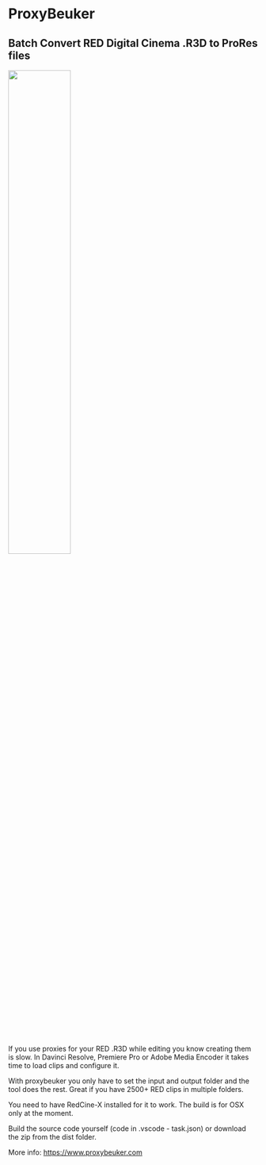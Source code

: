 # ProxyBeuker
## Batch Convert RED Digital Cinema .R3D to ProRes files

<img src="https://i.imgur.com/lu5q0OS.png" width="50%" height="50%">

If you use proxies for your RED .R3D while editing you know creating them is slow. In Davinci Resolve, Premiere Pro or Adobe Media Encoder it takes time to load clips and configure it. 

With proxybeuker you only have to set the input and output folder and the tool does the rest. Great if you have 2500+ RED clips in multiple folders.

You need to have RedCine-X installed for it to work. The build is for OSX only at the moment. 

Build the source code yourself (code in .vscode - task.json) or download the zip from the dist folder. 

More info:
https://www.proxybeuker.com